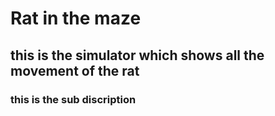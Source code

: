 # Rat in the maze
## this is the simulator which shows all the movement of the rat 
### this is the sub discription
